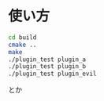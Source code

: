 # 使い方

```sh
cd build
cmake ..
make
./plugin_test plugin_a
./plugin_test plugin_b
./plugin_test plugin_evil
```

とか
